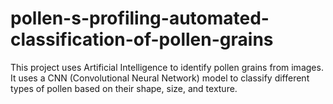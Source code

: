 # pollen-s-profiling-automated-classification-of-pollen-grains
This project uses Artificial Intelligence to identify pollen grains from images. It uses a CNN (Convolutional Neural Network) model to classify different types of pollen based on their shape, size, and texture.
